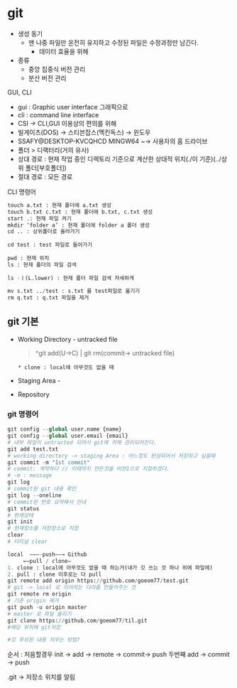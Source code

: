 # git

- 생성 동기
    - 맨 나중 파일만 온전히 유지하고 수정된 파일은 수정과정만 남긴다.
        - 데이터 효율을 위해
- 종류
    - 중앙 집중식 버전 관리
    - 분산 버전 관리

GUI, CLI

- gui : Graphic user interface 그래픽으로
- cli : command line interface
- CSI → CLI,GUI 이용상의 편의를 위해
- 빌게이츠(DOS) → 스티븐잡스(멕킨독스) → 윈도우
- SSAFY@DESKTOP-KVCQHCD MINGW64 ~→ 사용자의 홈 드라이브
- 폴더 > 디랙터리(거의 유사)
- 상대 경로 : 현재 작업 중인 디렉토리 기준으로 계산한 상대적 위치(./이 기준)(../상위 폴더[부호폴더])
- 절대 경로 : 모든 경로

CLI 명령어

```python
touch a.txt : 현재 폴더에 a.txt 생성
touch b.txt c.txt : 현재 폴더에 b.txt, c.txt 생성
start .: 현재 파일 켜기
mkdir ‘folder a’ : 현재 폴더에 folder a 폴더 생성
cd .. : 상위폴더로 올라가기
  
cd test : test 파일로 들어가기
    
pwd : 현재 위치
ls : 현재 폴더의 파일 검색
   
ls -ㅣ(L.lower) : 현재 폴더 파일 검색 자세하게
    
mv s.txt ../test : s.txt 를 test파일로 옮기기
rm q.txt : q.txt 파일을 제거
```

## git 기본

- Working Directory - untracked file
    
    > ^git add(U→C) | git rm(commit→ untracked file)
    > 
    
      * clone : local에 아무것도 없을 때
    
- Staging Area -
- Repository

### git 명령어

```python
git config --global user.name {name}
git config --global user.email {email}
# 내부 파일이 untracted 되어서 git에 의해 관리되어진다.
git add test.txt
# working directory -> staging Area : 어느정도 완성되어서 저장하고 싶을때
git commit -m "1st commit"
# commit: 계약하다 // 이때까지 만든것을 버전1으로 지정하겠다.
# -m : message
git log
# commit된 git 내용 확인
git log --oneline
# commit된 번호 요약해서 안내
git status
# 현재상태
git init
# 현재장소를 저장장소로 지정
clear
# 터미널 clear
```

```python
local  ———-push——→ Github
     ←—pull / clone—
1. clone : local에 아무것도 없을 때 하는거(내가 깃 쓰는 것 하나 위에 파일에)
2. pull : clone 이후로는 다 pull
git remote add origin https://github.com/goeom77/test.git
# git -> local 로 이어지는 다리를 만들어주는 것
git remote rm origin
# 기존 origin 제거
git push -u origin master
# master 로 파일 올리기
git clone https://github.com/goeom77/til.git
#해당 위치에 git저장

#깃 푸쉬된 내용 지우는 방법?
```

순서 : 처음할경우 init -> add -> remote -> commit-> push
두번째 add -> commit -> push

.git → 저장소 위치를 알림
